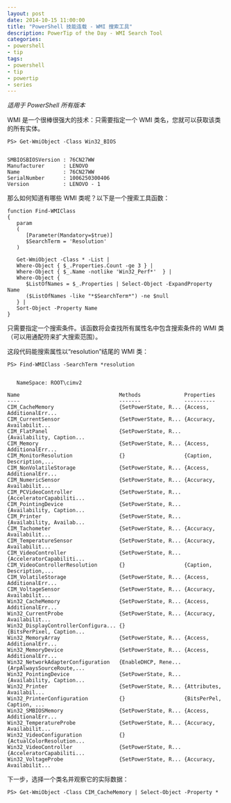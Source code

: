 ```yaml
---
layout: post
date: 2014-10-15 11:00:00
title: "PowerShell 技能连载 - WMI 搜索工具"
description: PowerTip of the Day - WMI Search Tool
categories:
- powershell
- tip
tags:
- powershell
- tip
- powertip
- series
---
```

_适用于 PowerShell 所有版本_

WMI 是一个很棒很强大的技术：只需要指定一个 WMI 类名，您就可以获取该类的所有实体。

    PS> Get-WmiObject -Class Win32_BIOS
    
    
    SMBIOSBIOSVersion : 76CN27WW
    Manufacturer      : LENOVO
    Name              : 76CN27WW
    SerialNumber      : 1006250300406
    Version           : LENOVO - 1
         
    

那么如何知道有哪些 WMI 类呢？以下是一个搜索工具函数：

    function Find-WMIClass
    {
       param
       (
          [Parameter(Mandatory=$true)]
          $SearchTerm = 'Resolution'
       )
       
       Get-WmiObject -Class * -List | 
       Where-Object { $_.Properties.Count -ge 3 } |
       Where-Object { $_.Name -notlike 'Win32_Perf*'  } |
       Where-Object {
          $ListOfNames = $_.Properties | Select-Object -ExpandProperty Name
          ($ListOfNames -like "*$SearchTerm*") -ne $null
       } |
       Sort-Object -Property Name  
    } 

只需要指定一个搜索条件。该函数将会查找所有属性名中包含搜索条件的 WMI 类（可以用通配符来扩大搜索范围）。

这段代码能搜索属性以“resolution”结尾的 WMI 类：

    PS> Find-WMIClass -SearchTerm *resolution
    
    
       NameSpace: ROOT\cimv2
    
    Name                                Methods              Properties               
    ----                                -------              ----------               
    CIM_CacheMemory                     {SetPowerState, R... {Access, AdditionalErr...
    CIM_CurrentSensor                   {SetPowerState, R... {Accuracy, Availabilit...
    CIM_FlatPanel                       {SetPowerState, R... {Availability, Caption...
    CIM_Memory                          {SetPowerState, R... {Access, AdditionalErr...
    CIM_MonitorResolution               {}                   {Caption, Description,...
    CIM_NonVolatileStorage              {SetPowerState, R... {Access, AdditionalErr...
    CIM_NumericSensor                   {SetPowerState, R... {Accuracy, Availabilit...
    CIM_PCVideoController               {SetPowerState, R... {AcceleratorCapabiliti...
    CIM_PointingDevice                  {SetPowerState, R... {Availability, Caption...
    CIM_Printer                         {SetPowerState, R... {Availability, Availab...
    CIM_Tachometer                      {SetPowerState, R... {Accuracy, Availabilit...
    CIM_TemperatureSensor               {SetPowerState, R... {Accuracy, Availabilit...
    CIM_VideoController                 {SetPowerState, R... {AcceleratorCapabiliti...
    CIM_VideoControllerResolution       {}                   {Caption, Description,...
    CIM_VolatileStorage                 {SetPowerState, R... {Access, AdditionalErr...
    CIM_VoltageSensor                   {SetPowerState, R... {Accuracy, Availabilit...
    Win32_CacheMemory                   {SetPowerState, R... {Access, AdditionalErr...
    Win32_CurrentProbe                  {SetPowerState, R... {Accuracy, Availabilit...
    Win32_DisplayControllerConfigura... {}                   {BitsPerPixel, Caption...
    Win32_MemoryArray                   {SetPowerState, R... {Access, AdditionalErr...
    Win32_MemoryDevice                  {SetPowerState, R... {Access, AdditionalErr...
    Win32_NetworkAdapterConfiguration   {EnableDHCP, Rene... {ArpAlwaysSourceRoute,...
    Win32_PointingDevice                {SetPowerState, R... {Availability, Caption...
    Win32_Printer                       {SetPowerState, R... {Attributes, Availabil...
    Win32_PrinterConfiguration          {}                   {BitsPerPel, Caption, ...
    Win32_SMBIOSMemory                  {SetPowerState, R... {Access, AdditionalErr...
    Win32_TemperatureProbe              {SetPowerState, R... {Accuracy, Availabilit...
    Win32_VideoConfiguration            {}                   {ActualColorResolution...
    Win32_VideoController               {SetPowerState, R... {AcceleratorCapabiliti...
    Win32_VoltageProbe                  {SetPowerState, R... {Accuracy, Availabilit... 

下一步，选择一个类名并观察它的实际数据：

    PS> Get-WmiObject -Class CIM_CacheMemory | Select-Object -Property *

<!--本文国际来源：[WMI Search Tool](http://community.idera.com/powershell/powertips/b/tips/posts/wmi-search-tool)-->
